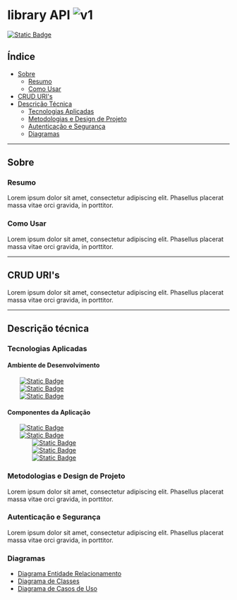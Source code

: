 # library API ![v1](https://img.shields.io/badge/version-1-informational)
<a href="https://www.github.com/devKaos117" target="_blank">![Static Badge](https://img.shields.io/badge/License-%23FFFFFF?style=flat&label=MIT&labelColor=%23000000&color=%23333333&link=https%3A%2F%2Fwww.github.com%2FdevKaos117)</a>
## Índice

-   [Sobre](#sobre)
    -   [Resumo](#sobre-resumo)
    -   [Como Usar](#sobre-uso)
-   [CRUD URI's](#URIs)
-   [Descrição Técnica](#descrica_tecnica)
    -   [Tecnologias Aplicadas](#descrica_tecnica-techs)
    -   [Metodologias e Design de Projeto](#descricao_tecnica-design)
    -   [Autenticação e Segurança](#descricao_tecnica-auth)
    -   [Diagramas](#descrica_tecnica-diagramas)

---

## Sobre <a name = "sobre"></a>

### Resumo <a name = "sobre-resumo"></a>
Lorem ipsum dolor sit amet, consectetur adipiscing elit. Phasellus placerat massa vitae orci gravida, in porttitor.

### Como Usar <a name = "sobre-uso"></a>
Lorem ipsum dolor sit amet, consectetur adipiscing elit. Phasellus placerat massa vitae orci gravida, in porttitor.

---

## CRUD URI's <a name = "URIs"></a>

Lorem ipsum dolor sit amet, consectetur adipiscing elit. Phasellus placerat massa vitae orci gravida, in porttitor.

---

## Descrição técnica <a name = "descrica_tecnica"></a>

### Tecnologias Aplicadas <a name = "descrica_tecnica-techs"></a>

#### Ambiente de Desenvolvimento
&emsp;&emsp;<a href="https://www.fedoraproject.org" target="_blank">![Static Badge](https://img.shields.io/badge/v40-%23ffffff?style=flat&logo=fedora&logoColor=%2351A2DA&logoSize=auto&label=Fedora&labelColor=%23000000&color=%23333333&link=https%3A%2F%2Fwww.fedoraproject.org)</a>
<br>
&emsp;&emsp;<a href="https://www.zsh.org" target="_blank">![Static Badge](https://img.shields.io/badge/v5.9-%23ffffff?style=flat&logo=zsh&logoColor=%23F15A24&logoSize=auto&label=zsh&labelColor=%23000000&color=%23333333&link=https%3A%2F%2Fwww.zsh.org)</a>
<br>
&emsp;&emsp;<a href="https://code.visualstudio.com" target="_blank">![Static Badge](https://img.shields.io/badge/v1.95.3-%23ffffff?style=flat&logo=codecrafters&logoColor=%230065A9&logoSize=auto&label=VS%20Code&labelColor=%23000000&color=%23333333&link=https%3A%2F%2Fcode.visualstudio.com)</a>

#### Componentes da Aplicação
&emsp;&emsp;<a href="https://www.mariadb.org" target="_blank">![Static Badge](https://img.shields.io/badge/v15.1-%23ffffff?style=flat&logo=mariadb&logoColor=%23008595&logoSize=auto&label=Maria%20DB&labelColor=%23000000&color=%23333333&link=https%3A%2F%2Fwww.mariadb.org)</a>
<br>
&emsp;&emsp;<a href="https://www.nodejs.org" target="_blank">![Static Badge](https://img.shields.io/badge/v23.2-%23ffffff?style=flat&logo=nodedotjs&logoColor=%235FA04E&logoSize=auto&label=Node.js&labelColor=%23000000&color=%23333333&link=https%3A%2F%2Fwww.nodejs.org)</a>
<br>
&emsp;&emsp;&emsp;&emsp;<a href="https://www.npmjs.com/package/express" target="_blank">![Static Badge](https://img.shields.io/badge/v4.22.1-%23ffffff?style=flat&label=express&labelColor=%23000000&color=%23333333&link=https%3A%2F%2Fwww.npmjs.com%2Fpackage%2Fexpress)</a>
<br>
&emsp;&emsp;&emsp;&emsp;<a href="https://www.npmjs.com/package/mariadb" target="_blank">![Static Badge](https://img.shields.io/badge/v3.4.0-%23ffffff?style=flat&label=mariadb&labelColor=%23000000&color=%23333333&link=https%3A%2F%2Fwww.npmjs.com%2Fpackage%2Fmariadb)</a>
<br>
&emsp;&emsp;&emsp;&emsp;<a href="https://www.npmjs.com/package/cors" target="_blank">![Static Badge](https://img.shields.io/badge/v2.8.5-%23ffffff?style=flat&label=cors&labelColor=%23000000&color=%23333333&link=https%3A%2F%2Fwww.npmjs.com%2Fpackage%2Fcors)</a>

### Metodologias e Design de Projeto <a name = "descricao_tecnica-design"></a>
Lorem ipsum dolor sit amet, consectetur adipiscing elit. Phasellus placerat massa vitae orci gravida, in porttitor.

### Autenticação e Segurança <a name = "descricao_tecnica-auth"></a>
Lorem ipsum dolor sit amet, consectetur adipiscing elit. Phasellus placerat massa vitae orci gravida, in porttitor.

### Diagramas <a name = "descrica_tecnica-diagramas"></a>
- [Diagrama Entidade Relacionamento](https://github.com/devKaos117/library_API/blob/main/documentation/api_der.pdf)
- [Diagrama de Classes](https://github.com/devKaos117/library_API/blob/main/documentation/api_dc.pdf)
- [Diagrama de Casos de Uso](https://github.com/devKaos117/library_API/blob/main/documentation/api_dcu.pdf)